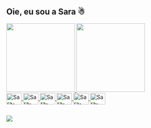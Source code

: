 ## Oie, eu sou a Sara ☃
<div>
  <a href="https://github.com/Sayorita">
  <img height="180em" src="https://github-readme-stats.vercel.app/api?username=Sayorita&show_icons=true&theme=merko&include_all_commits=true&count_private=true"/>
  <img height="180em" src="https://github-readme-stats.vercel.app/api/top-langs/?username=Sayorita&layout=donut&theme=merko"/>
</div>
<div>
   <img align="center" alt="Sara-Java" height="30" width="40" src="https://cdn.jsdelivr.net/gh/devicons/devicon@latest/icons/java/java-original.svg" />
   <img align="center" alt="Sara-PHP" height="30" width="40" src="https://cdn.jsdelivr.net/gh/devicons/devicon@latest/icons/php/php-plain.svg" />
   <img align="center" alt="Sara-Oracle" height="30" width="40" src="https://cdn.jsdelivr.net/gh/devicons/devicon@latest/icons/oracle/oracle-original.svg" />
   <img align="center" alt="Sara-HTML" height="30" width="40" src="https://cdn.jsdelivr.net/gh/devicons/devicon@latest/icons/html5/html5-plain.svg" />
   <img align="center" alt="Sara-CSS" height="30" width="40" src="https://cdn.jsdelivr.net/gh/devicons/devicon@latest/icons/css3/css3-plain.svg" />
  <img align="center" alt="Sara-Bootstrap" height="30" width="40" src="https://cdn.jsdelivr.net/gh/devicons/devicon@latest/icons/bootstrap/bootstrap-plain.svg" />
</div>
    
##

    
<div>
  <a href="https://www.linkedin.com/in/sara-fernandes-17aabb262?utm_source=share&utm_campaign=share_via&utm_content=profile&utm_medium=android_app" target="_blank"><img src="https://img.shields.io/badge/LinkedIn-0077B5?style=for-the-badge&logo=linkedin&logoColor=white"/>
</div>
